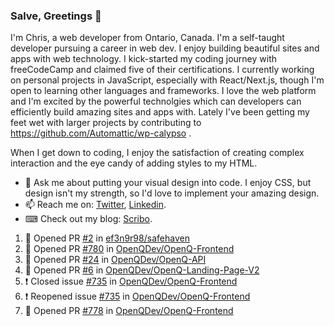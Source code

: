 ### Salve, Greetings 👋

I'm Chris, a web developer from Ontario, Canada. I'm a self-taught developer pursuing a career in web dev. I enjoy building beautiful sites and apps with web technology.
I kick-started my coding journey with freeCodeCamp and claimed five of their certifications.  I currently working on personal projects in JavaScript, especially with React/Next.js, though I'm open to learning other languages and frameworks. I love the web platform and I'm excited by the powerful technolgies which can developers can efficiently build amazing sites and apps with. Lately I've been getting my feet wet with larger projects by contributing to https://github.com/Automattic/wp-calypso .

When I get down to coding, I enjoy the satisfaction of creating complex interaction and the eye candy of adding styles to my HTML. 

- 💬 Ask me about putting your visual design into code. I enjoy CSS, but design isn't my strength, so I'd love to implement your amazing design.
- 📫 Reach me on: [Twitter](https://twitter.com/Christo28120856), [Linkedin](https://www.linkedin.com/in/christopher-stevers-07b9a5204/).
- ⌨ Check out my blog: [Scribo](https://christopherstevers.cf).
<!--
**Christopher-Stevers/Christopher-Stevers** is a ✨ _special_ ✨ repository because its `README.md` (this file) appears on your GitHub profile.

Here are some ideas to get you started:

- 🔭 I’m currently working on ...
- 🌱 I’m currently learning ...
- 👯 I’m looking to collaborate on ...
- 🤔 I’m looking for help with ...
- 😄 Pronouns: ...
- ⚡ Fun fact: ...
-->

<!--START_SECTION:activity-->
1. 💪 Opened PR [#2](https://github.com/ef3n9r98/safehaven/pull/2) in [ef3n9r98/safehaven](https://github.com/ef3n9r98/safehaven)
2. 💪 Opened PR [#780](https://github.com/OpenQDev/OpenQ-Frontend/pull/780) in [OpenQDev/OpenQ-Frontend](https://github.com/OpenQDev/OpenQ-Frontend)
3. 💪 Opened PR [#24](https://github.com/OpenQDev/OpenQ-API/pull/24) in [OpenQDev/OpenQ-API](https://github.com/OpenQDev/OpenQ-API)
4. 💪 Opened PR [#6](https://github.com/OpenQDev/OpenQ-Landing-Page-V2/pull/6) in [OpenQDev/OpenQ-Landing-Page-V2](https://github.com/OpenQDev/OpenQ-Landing-Page-V2)
5. ❗️ Closed issue [#735](https://github.com/OpenQDev/OpenQ-Frontend/issues/735) in [OpenQDev/OpenQ-Frontend](https://github.com/OpenQDev/OpenQ-Frontend)
6. ❗️ Reopened issue [#735](https://github.com/OpenQDev/OpenQ-Frontend/issues/735) in [OpenQDev/OpenQ-Frontend](https://github.com/OpenQDev/OpenQ-Frontend)
7. 💪 Opened PR [#778](https://github.com/OpenQDev/OpenQ-Frontend/pull/778) in [OpenQDev/OpenQ-Frontend](https://github.com/OpenQDev/OpenQ-Frontend)
<!--END_SECTION:activity-->
